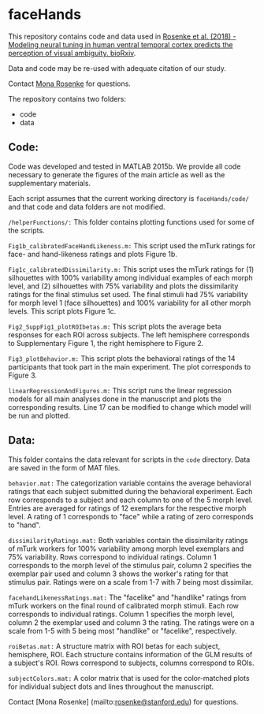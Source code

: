 # faceHands
This repository contains code and data used in [Rosenke et al. (2018) - Modeling neural tuning in human ventral temporal cortex predicts the perception of visual ambiguity. bioRxiv](https://doi.org/10.1101/460337).

Data and code may be re-used with adequate citation of our study.

Contact [Mona Rosenke](mailto:rosenke@stanford.edu) for questions.

The repository contains two folders:
- code 
- data



## Code:
Code was developed and tested in MATLAB 2015b.
We provide all code necessary to generate the figures of the main article as well as the supplementary materials.

Each script assumes that the current working directory is `faceHands/code/` and that code and data folders are not modified.

`/helperFunctions/:` This folder contains plotting functions used for some of the scripts.

`Fig1b_calibratedFaceHandLikeness.m:` This script used the mTurk ratings for face- and hand-likeness ratings and plots Figure 1b.

`Fig1c_calibratedDissimilarity.m:` This script uses the mTurk ratings for (1) silhouettes with 100% variability among individual examples of each morph level, and (2) silhouettes with 75% variability and plots the dissimilarity ratings for the final stimulus set used. The final stimuli had 75% variability for morph level 1 (face silhouettes) and 100% variability for all other morph levels. This script plots Figure 1c.

`Fig2_SuppFig1_plotROIbetas.m:` This script plots the average beta responses for each ROI across subjects. The left hemisphere corresponds to Supplementary Figure 1, the right hemisphere to Figure 2.

`Fig3_plotBehavior.m:` This script plots the behavioral ratings of the 14 participants that took part in the main experiment. The plot corresponds to Figure 3.

`linearRegressionAndFigures.m:` This script runs the linear regression models for all main analyses done in the manuscript and plots the corresponding results. Line 17 can be modified to change which model will be run and plotted.


## Data:
This folder contains the data relevant for scripts in the `code` directory. Data are saved in the form of MAT files.

`behavior.mat:` The categorization variable contains the average behavioral ratings that each subject submitted during the behavioral experiment. Each row corresponds to a subject and each column to one of the 5 morph level. Entries are averaged for ratings of 12 exemplars for the respective morph level. A rating of 1 corresponds to "face" while a rating of zero corresponds to "hand".

`dissimilarityRatings.mat:` Both variables contain the dissimilarity ratings of mTurk workers for 100% variability among morph level exemplars and 75% variability. Rows correspond to individual ratings. Column 1 corresponds to the morph level of the stimulus pair, column 2 specifies the exemplar pair used and column 3 shows the worker's rating for that stimulus pair. Ratings were on a scale from 1-7 with 7 being most dissimilar.

`facehandLikenessRatings.mat:` The "facelike" and "handlike" ratings from mTurk workers on the final round of calibrated morph stimuli. Each row corresponds to individual ratings. Column 1 specifies the morph level, column 2 the exemplar used and column 3 the rating. The ratings were on a scale from 1-5 with 5 being most "handlike" or "facelike", respectively.

`roiBetas.mat:` A structure matrix with ROI betas for each subject, hemisphere, ROI. Each structure contains information of the GLM results of a subject's ROI. Rows correspond to subjects, columns correspond to ROIs.

`subjectColors.mat:` A color matrix that is used for the color-matched plots for individual subject dots and lines throughout the manuscript. 


Contact [Mona Rosenke] (mailto:rosenke@stanford.edu) for questions.
